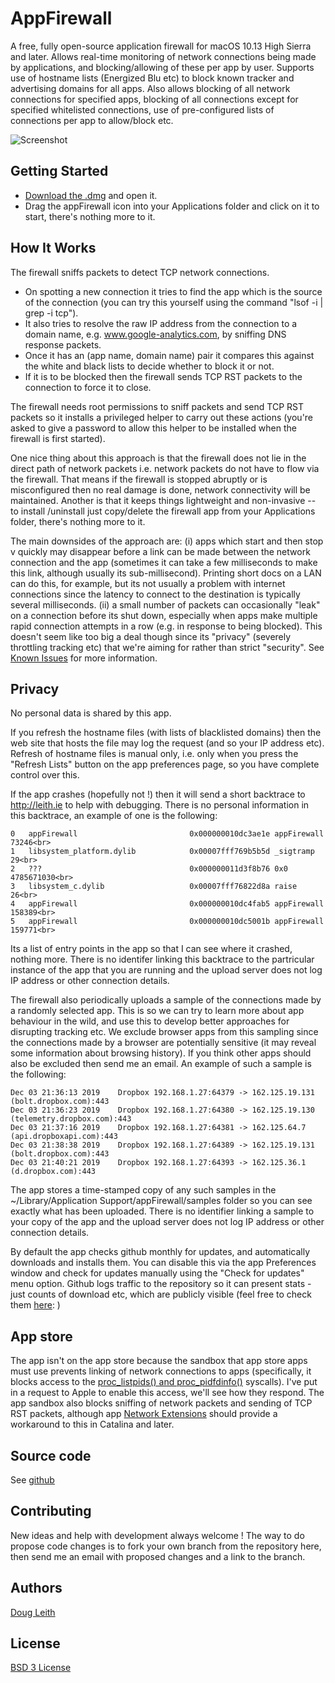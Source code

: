 # AppFirewall

A free, fully open-source application firewall for macOS 10.13 High Sierra and later.  Allows real-time monitoring of network connections being made by applications, and blocking/allowing of these per app by user.  Supports use of hostname lists (Energized Blu etc) to block known tracker and advertising domains for all apps.  Also allows blocking of all network connections for specified apps, blocking of all connections except for specified whitelisted connections, use of pre-configured lists of connections per app to allow/block etc.  

![Screenshot](https://github.com/doug-leith/appFirewall/raw/master/Screenshot.png)

## Getting Started

* [Download the .dmg](https://github.com/doug-leith/appFirewall/raw/master/latest%20release/appFirewall.dmg) and open it.  
* Drag the appFirewall icon into your Applications folder and click on it to start, there's nothing more to it.

## How It Works

The firewall sniffs packets to detect TCP network connections. 
  
* On spotting a new connection it tries to find the app which is the source of the connection (you can try this yourself using the command "lsof -i | grep -i tcp").   
* It also tries to resolve the raw IP address from the connection to a domain name, e.g. www.google-analytics.com, by sniffing DNS response packets.  
* Once it has an (app name, domain name) pair it compares this against the white and black lists to decide whether to block it or not.  
* If it is to be blocked then the firewall sends TCP RST packets to the connection to force it to close.   

The firewall needs root permissions to sniff packets and send TCP RST packets  so it installs a privileged helper to carry out these actions (you're asked to give a password to allow this helper to be installed when the firewall is first started).

One nice thing about this approach is that the firewall does not lie in the direct path of network packets i.e. network packets do not have to flow via the firewall.  That means if the firewall is stopped abruptly or is misconfigured then no real damage is done, network connectivity will be maintained.  Another is that it keeps things lightweight and non-invasive -- to install /uninstall just copy/delete the firewall app from your Applications folder, there's nothing more to it.

The main downsides of the approach are: (i) apps which start and then stop v quickly may disappear before a link can be made between the network connection and the app (sometimes it can take a few milliseconds to make this link, although usually its sub-millisecond).  Printing short docs on a LAN can do this, for example, but its not usually a problem with internet connections since the latency to connect to the destination is typically several milliseconds.  (ii) a small number of packets can occasionally "leak" on a connection before its shut down, especially when apps make multiple rapid connection attempts in a row (e.g. in response to being blocked).  This doesn't seem like too big a deal though since its "privacy" (severely throttling tracking etc) that we're aiming for rather than strict "security".   See [Known Issues](https://github.com/doug-leith/appFirewall/blob/master/KNOWN_ISSUES.md) for more information.

## Privacy

No personal data is shared by this app. 

If you refresh the hostname files (with lists of blacklisted domains) then the web site that hosts the file may log the request (and so your IP address etc).  Refresh of hostname files is manual only, i.e. only when you press the "Refresh Lists" button on the app preferences page, so you have complete control over this.  

If the app crashes (hopefully not !) then it will send a short backtrace to http://leith.ie to help with debugging.  There is no personal information in this backtrace, an example of one is the following:

    0   appFirewall                         0x000000010dc3ae1e appFirewall   73246<br>
    1   libsystem_platform.dylib            0x00007fff769b5b5d _sigtramp   29<br>
    2   ???                                 0x000000011d3f8b76 0x0   4785671030<br>
    3   libsystem_c.dylib                   0x00007fff76822d8a raise   26<br>
    4   appFirewall                         0x000000010dc4fab5 appFirewall   158389<br>
    5   appFirewall                         0x000000010dc5001b appFirewall   159771<br>

Its a list of entry points in the app so that I can see where it crashed, nothing more.  There is no identifer linking this backtrace to the partricular instance of the app that you are running and the upload server does not log IP address or other connection details.

The firewall also periodically uploads a sample of the connections made by a randomly selected app.  This is so we can try to learn more about app behaviour in the wild, and use this to develop better approaches for disrupting tracking etc.  We exclude browser apps from this sampling since the connections made by a browser are potentially sensitive (it may reveal some information about browsing history).   If you think other apps should also be excluded then send me an email.  An example of such a sample is the following:

    Dec 03 21:36:13 2019	Dropbox	192.168.1.27:64379 -> 162.125.19.131 (bolt.dropbox.com):443	
    Dec 03 21:36:23 2019	Dropbox	192.168.1.27:64380 -> 162.125.19.130 (telemetry.dropbox.com):443
    Dec 03 21:37:16 2019	Dropbox	192.168.1.27:64381 -> 162.125.64.7 (api.dropboxapi.com):443
    Dec 03 21:38:38 2019	Dropbox	192.168.1.27:64389 -> 162.125.19.131 (bolt.dropbox.com):443	
    Dec 03 21:40:21 2019	Dropbox	192.168.1.27:64393 -> 162.125.36.1 (d.dropbox.com):443	

The app stores a time-stamped copy of any such samples in the ~/Library/Application Support/appFirewall/samples folder so you can see exactly what has been uploaded.  There is no identifier linking a sample to your copy of the app and the upload server does not log IP address or other connection details.

By default the app checks github monthly for updates, and automatically downloads and installs them.   You can disable this via the app Preferences window and check for updates manually using the "Check for updates" menu option.   Github logs traffic to the repository so it can present stats - just counts of download  etc, which are publicly visible (feel free to check them [here](https://github.com/doug-leith/appFirewall/graphs/traffic): )

## App store

The app isn't on the app store because the sandbox that app store apps must use prevents linking of network connections to apps (specifically, it blocks access to the [proc_listpids() and proc_pidfdinfo()](https://opensource.apple.com/source/xnu/xnu-3248.60.10/bsd/kern/proc_info.c.auto.html) syscalls).   I've put in a request to Apple to enable this access, we'll see how they respond.  The app sandbox also blocks sniffing of network packets and sending of TCP RST packets, although app [Network Extensions](https://developer.apple.com/documentation/networkextension) should provide a workaround to this in Catalina and later.

## Source code

See [github](https://github.com/doug-leith/appFirewall/)

## Contributing

New ideas and help with development always welcome !   The way to do propose code changes is to fork your own branch from the repository here, then send me an email with proposed changes and a link to the branch. 

## Authors

[Doug Leith](https://www.scss.tcd.ie/doug.leith)

## License

[BSD 3 License](https://opensource.org/licenses/BSD-3-Clause)

